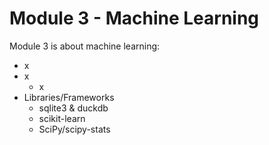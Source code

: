 # Module 3 - Machine Learning

Module 3 is about machine learning:

- x
- x
    - x
- Libraries/Frameworks
    - sqlite3 & duckdb
    - scikit-learn
    - SciPy/scipy-stats


